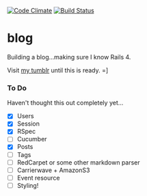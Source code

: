 [![Code Climate](https://codeclimate.com/github/karenling/blog/badges/gpa.svg)](https://codeclimate.com/github/karenling/blog) [![Build Status](https://semaphoreci.com/api/v1/karenling/blog/branches/master/badge.svg)](https://semaphoreci.com/karenling/blog)

# blog

Building a blog...making sure I know Rails 4.

Visit [my tumblr](http://blog.karenling.net) until this is ready. =]

### To Do
Haven't thought this out completely yet...
- [x] Users
- [x] Session
- [x] RSpec 
- [ ] Cucumber
- [x] Posts
- [ ] Tags
- [ ] RedCarpet or some other markdown parser
- [ ] Carrierwave + AmazonS3
- [ ] Event resource
- [ ] Styling!
